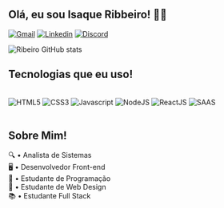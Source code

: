 ## Olá, eu sou Isaque Ribbeiro! 👋🏽

[![Gmail](https://img.shields.io/badge/Gmail-D14836?style=for-the-badge&logo=gmail&logoColor=white)](https://mail.google.com/mail/?authuser=0)
[![Linkedin](https://img.shields.io/badge/LinkedIn-0077B5?style=for-the-badge&logo=linkedin&logoColor=white)](https://www.linkedin.com/in/isaque-ribeiro-627245191/)
[![Discord](https://img.shields.io/badge/Discord-7289DA?style=for-the-badge&logo=discord&logoColor=white)](Discordapp.com/users/1130626931801468948)

![Ribeiro GitHub stats](https://github-readme-stats.vercel.app/api?username=IsaqueRibeiroDuarte&show_icons=true&theme=radical)

## Tecnologias que eu uso!
<div style="display: inline_block"><br/>
    <img alt="HTML5" aling="center" src="https://img.shields.io/badge/HTML5-E34F26?style=for-the-badge&logo=html5&logoColor=white">
    <img alt="CSS3" aling="center" src="https://img.shields.io/badge/CSS3-1572B6?style=for-the-badge&logo=css3&logoColor=white">
    <img alt="Javascript" aling="center" src="https://img.shields.io/badge/JavaScript-F7DF1E?style=for-the-badge&logo=javascript&logoColor=black">
    <img alt="NodeJS" aling="center" src="https://img.shields.io/badge/Node.js-43853D?style=for-the-badge&logo=node.js&logoColor=white">
    <img alt="ReactJS" aling="center" src="https://img.shields.io/badge/React-20232A?style=for-the-badge&logo=react&logoColor=61DAFB">
    <img alt="SAAS" aling="center" src="https://img.shields.io/badge/Sass-CC6699?style=for-the-badge&logo=sass&logoColor=white">
</div><br/>

## Sobre Mim!<br/>
🔍 • Analista de Sistemas<br/>
🖥️ • Desenvolvedor Front-end<br/>
📕 • Estudante de Programação<br/>
📗 • Estudante de Web Design<br/>
📚 • Estudante Full Stack<br/>
